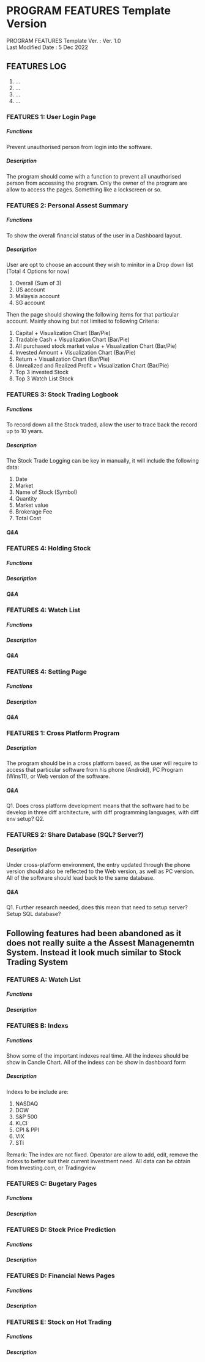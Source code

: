 # PROGRAM FEATURES Template Version
PROGRAM FEATURES Template Ver.    : Ver. 1.0 <br>
Last Modified Date                : 5 Dec 2022 <br>

## FEATURES LOG
1. ... <br>
2. ... <br>
3. ... <br>
4. ... <br>



### FEATURES 1: User Login Page
##### Functions
Prevent unauthorised person from login into the software. 

##### Description
The program should come with a function to prevent all unauthorised person from accessing the program. Only the owner of the program are allow to access the pages. Something like a lockscreen or so.


### FEATURES 2: Personal Assest Summary
##### Functions
To show the overall financial status of the user in a Dashboard layout.

##### Description
User are opt to choose an account they wish to minitor in a Drop down list (Total 4 Options for now)
1. Overall (Sum of 3)
2. US account
3. Malaysia account
4. SG account

Then the page should showing the following items for that particular account.
Mainly showing but not limited to following Criteria:
1. Capital + Visualization Chart (Bar/Pie)
2. Tradable Cash + Visualization Chart (Bar/Pie)
3. All purchased stock market value + Visualization Chart (Bar/Pie)
4. Invested Amount + Visualization Chart (Bar/Pie)
5. Return + Visualization Chart (Bar/Pie)
6. Unrealized and Realized Profit + Visualization Chart (Bar/Pie)
7. Top 3 invested Stock
8. Top 3 Watch List Stock



### FEATURES 3: Stock Trading Logbook
##### Functions
To record down all the Stock traded, allow the user to trace back the record up to 10 years.

##### Description
The Stock Trade Logging can be key in manually, it will include the following data:
1. Date
2. Market
3. Name of Stock (Symbol)
4. Quantity
5. Market value
6. Brokerage Fee
7. Total Cost

##### Q&A


### FEATURES 4: Holding Stock
##### Functions
##### Description
##### Q&A


### FEATURES 4: Watch List
##### Functions
##### Description
##### Q&A


### FEATURES 4: Setting Page
##### Functions
##### Description
##### Q&A






### FEATURES 1: Cross Platform Program
##### Description
The program should be in a cross platform based, as the user will require to access that particular software from his phone (Android), PC Program (Wins11), or Web version of the software.

##### Q&A
Q1. Does cross platform development means that the software had to be develop in three diff architecture, with diff programming languages, with diff env setup?
Q2. 


### FEATURES 2: Share Database (SQL? Server?)
##### Description
Under cross-platform environment, the entry updated through the phone version should also be reflected to the Web version, as well as PC version. All of the software should lead back to the same database.

##### Q&A
Q1. Further research needed, does this mean that need to setup server? Setup SQL database? 






## Following features had been abandoned as it does not really suite a the Assest Managenemtn System. Instead it look much similar to Stock Trading System
### FEATURES A: Watch List
##### Functions
##### Description

### FEATURES B: Indexs
##### Functions
Show some of the important indexes real time. All the indexes should be show in Candle Chart. 
All of the indexs can be show in dashboard form

##### Description
Indexs to be include are:
1. NASDAQ
2. DOW
3. S&P 500
4. KLCI
5. CPI & PPI
6. VIX 
7. STI

Remark:
The index are not fixed. Operator are allow to add, edit, remove the indexs to better suit their current investment need.
All data can be obtain from Investing.com, or Tradingview

### FEATURES C: Bugetary Pages
##### Functions
##### Description

### FEATURES D: Stock Price Prediction
##### Functions
##### Description

### FEATURES D: Financial News Pages
##### Functions
##### Description

### FEATURES E: Stock on Hot Trading
##### Functions
##### Description
